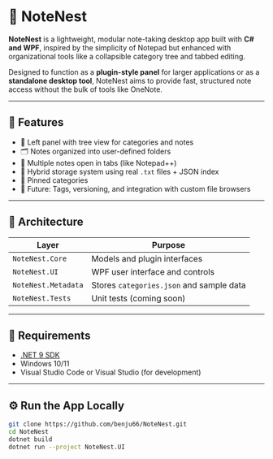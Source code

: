 # 📝 NoteNest

**NoteNest** is a lightweight, modular note-taking desktop app built with **C# and WPF**, inspired by the simplicity of Notepad but enhanced with organizational tools like a collapsible category tree and tabbed editing.

Designed to function as a **plugin-style panel** for larger applications or as a **standalone desktop tool**, NoteNest aims to provide fast, structured note access without the bulk of tools like OneNote.

---

## 🚀 Features

- 🌲 Left panel with tree view for categories and notes
- 🗂 Notes organized into user-defined folders
- 📄 Multiple notes open in tabs (like Notepad++)
- 📁 Hybrid storage system using real `.txt` files + JSON index
- 📌 Pinned categories
- 🔖 Future: Tags, versioning, and integration with custom file browsers

---

## 🧱 Architecture

| Layer | Purpose |
|-------|---------|
| `NoteNest.Core` | Models and plugin interfaces |
| `NoteNest.UI` | WPF user interface and controls |
| `NoteNest.Metadata` | Stores `categories.json` and sample data |
| `NoteNest.Tests` | Unit tests (coming soon) |

---

## 🧰 Requirements

- [.NET 9 SDK](https://dotnet.microsoft.com/en-us/download/dotnet/9.0)
- Windows 10/11
- Visual Studio Code or Visual Studio (for development)

---

## ⚙️ Run the App Locally

```bash
git clone https://github.com/benju66/NoteNest.git
cd NoteNest
dotnet build
dotnet run --project NoteNest.UI
